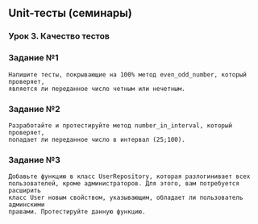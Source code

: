 ## Unit-тесты (семинары)
### Урок 3. Качество тестов
### Задание №1
    Напишите тесты, покрывающие на 100% метод even_odd_number, который проверяет, 
    является ли переданное число четным или нечетным.
### Задание №2
    Разработайте и протестируйте метод number_in_interval, который проверяет, 
    попадает ли переданное число в интервал (25;100).
### Задание №3
    Добавьте функцию в класс UserRepository, которая разлогинивает всех 
    пользователей, кроме администраторов. Для этого, вам потребуется расширить 
    класс User новым свойством, указывающим, обладает ли пользователь админскими 
    правами. Протестируйте данную функцию.
